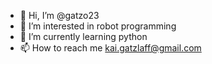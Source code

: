 - 👋 Hi, I’m @gatzo23
- 👀 I’m interested in robot programming
- 🌱 I’m currently learning python
- 📫 How to reach me kai.gatzlaff@gmail.com

<!---
gatzo23/gatzo23 is a ✨ special ✨ repository because its `README.md` (this file) appears on your GitHub profile.
You can click the Preview link to take a look at your changes.
--->
